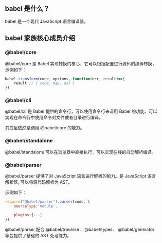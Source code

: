 ## babel 是什么？

babel 是一个现代 JavaScript 语言编译器。
## babel 家族核心成员介绍

### @babel/core

@babel/core 是 Babel 实现转换的核心，它可以根据配置进行源码的编译转换，示例如下：

```js
babel.transform(code, options, function(err, result)=>{
	result // { code, map, ast }
})
```

### @babel/cli

@babel/cli 是 Babel 提供的命令行，可以使用命令行来调用 Babel 的功能。可以实现在命令行中使用命令对文件或者目录进行编译。

其底层依然是调用 @babel/core 的能力。

### @babel/standalone

@babel/standalone 可以在浏览器中直接执行，可以实现在线的自动解析编译。

### @babel/parser

@babel/parser 提供了对 JavaScript 语言进行解析的能力。是 JavaScript 语言解析器, 可以将源代码解析为 AST。

示例如下：

```js
require("@babel/parser").parser(code, {
	sourceType:'module',

	plugins:[...]
})
```

@babel/parser 配合 @babel/traverse 、@babel/types、 @babel/generator 等包提供了基础的 AST 处理能力。

